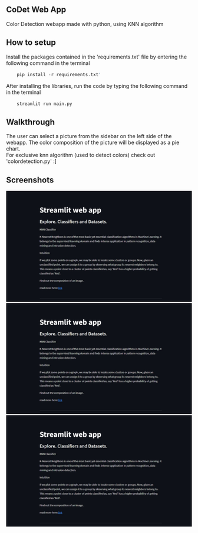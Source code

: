 ## CoDet Web App
Color Detection webapp made with python, using KNN algorithm

## How to setup
Install the packages contained in the 'requirements.txt' file by entering the following command in the terminal <br>
```python
    pip install -r requirements.txt'
```
After installing the libraries, run the code by typing the following command in the terminal <br>
```python
    streamlit run main.py
```
## Walkthrough
The user can select a picture from the sidebar on the left side of the webapp. The color composition of the picture will be displayed as a pie chart.<br>
For exclusive knn algorithm (used to detect colors) check out 'colordetection.py' 
:]

## Screenshots
![web app](screenshots/Screenshot1.jpg "Image 1")
![web app](screenshots/Screenshot1.jpg "Image 2")
![web app](screenshots/Screenshot1.jpg "Image 3")
